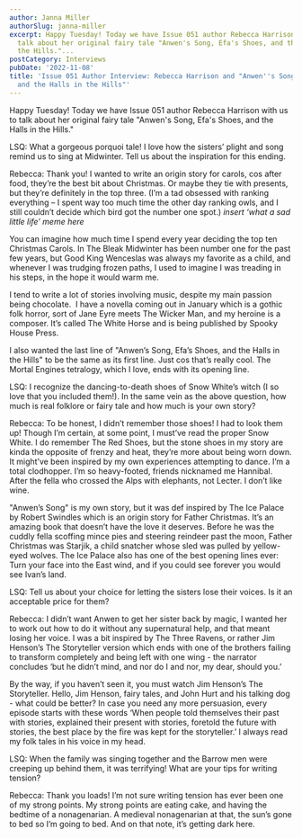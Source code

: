 ```yaml
---
author: Janna Miller
authorSlug: janna-miller
excerpt: Happy Tuesday! Today we have Issue 051 author Rebecca Harrison with us to
  talk about her original fairy tale "Anwen's Song, Efa's Shoes, and the Halls in
  the Hills."...
postCategory: Interviews
pubDate: '2022-11-08'
title: 'Issue 051 Author Interview: Rebecca Harrison and "Anwen''s Song, Efa''s Shoes,
  and the Halls in the Hills"'
---
```

Happy Tuesday! Today we have Issue 051 author Rebecca Harrison with us to talk about her original fairy tale "Anwen's Song, Efa's Shoes, and the Halls in the Hills."

LSQ: What a gorgeous porquoi tale! I love how the sisters’ plight and song remind us to sing at Midwinter. Tell us about the inspiration for this ending.

Rebecca: Thank you! I wanted to write an origin story for carols, cos after food, they’re the best bit about Christmas. Or maybe they tie with presents, but they’re definitely in the top three. (I’m a tad obsessed with ranking everything – I spent way too much time the other day ranking owls, and I still couldn’t decide which bird got the number one spot.) *insert ‘what a sad little life’ meme here*

You can imagine how much time I spend every year deciding the top ten Christmas Carols. In The Bleak Midwinter has been number one for the past few years, but Good King Wenceslas was always my favorite as a child, and whenever I was trudging frozen paths, I used to imagine I was treading in his steps, in the hope it would warm me.

I tend to write a lot of stories involving music, despite my main passion being chocolate.  I have a novella coming out in January which is a gothic folk horror, sort of Jane Eyre meets The Wicker Man, and my heroine is a composer. It’s called The White Horse and is being published by Spooky House Press.

I also wanted the last line of "Anwen’s Song, Efa’s Shoes, and the Halls in the Hills" to be the same as its first line. Just cos that’s really cool. The Mortal Engines tetralogy, which I love, ends with its opening line.

LSQ: I recognize the dancing-to-death shoes of Snow White’s witch (I so love that you included them!). In the same vein as the above question, how much is real folklore or fairy tale and how much is your own story?

Rebecca: To be honest, I didn’t remember those shoes! I had to look them up! Though I’m certain, at some point, I must’ve read the proper Snow White. I do remember The Red Shoes, but the stone shoes in my story are kinda the opposite of frenzy and heat, they’re more about being worn down. It might’ve been inspired by my own experiences attempting to dance. I’m a total clodhopper. I’m so heavy-footed, friends nicknamed me Hannibal. After the fella who crossed the Alps with elephants, not Lecter. I don’t like wine.

"Anwen’s Song" is my own story, but it was def inspired by The Ice Palace by Robert Swindles which is an origin story for Father Christmas. It’s an amazing book that doesn’t have the love it deserves. Before he was the cuddly fella scoffing mince pies and steering reindeer past the moon, Father Christmas was Starjik, a child snatcher whose sled was pulled by yellow-eyed wolves. The Ice Palace also has one of the best opening lines ever: Turn your face into the East wind, and if you could see forever you would see Ivan’s land.

LSQ: Tell us about your choice for letting the sisters lose their voices. Is it an acceptable price for them?

Rebecca: I didn’t want Anwen to get her sister back by magic, I wanted her to work out how to do it without any supernatural help, and that meant losing her voice. I was a bit inspired by The Three Ravens, or rather Jim Henson’s The Storyteller version which ends with one of the brothers failing to transform completely and being left with one wing - the narrator concludes ‘but he didn’t mind, and nor do I and nor, my dear, should you.’

By the way, if you haven’t seen it, you must watch Jim Henson’s The Storyteller. Hello, Jim Henson, fairy tales, and John Hurt and his talking dog - what could be better? In case you need any more persuasion, every episode starts with these words ‘When people told themselves their past with stories, explained their present with stories, foretold the future with stories, the best place by the fire was kept for the storyteller.’ I always read my folk tales in his voice in my head.

LSQ: When the family was singing together and the Barrow men were creeping up behind them, it was terrifying! What are your tips for writing tension?

Rebecca: Thank you loads! I’m not sure writing tension has ever been one of my strong points. My strong points are eating cake, and having the bedtime of a nonagenarian. A medieval nonagenarian at that, the sun’s gone to bed so I’m going to bed. And on that note, it’s getting dark here.